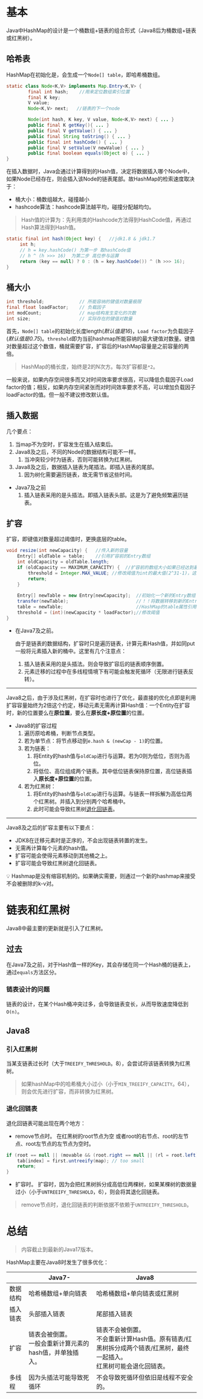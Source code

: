 # 基本

Java中HashMap的设计是一个桶数组+链表的组合形式（Java8后为桶数组+链表或红黑树）。

## 哈希表

HashMap在初始化是，会生成一个`Node[] table`，即哈希桶数组。

```java
static class Node<K,V> implements Map.Entry<K,V> {
        final int hash;    //用来定位数组索引位置
        final K key;
        V value;
        Node<K,V> next;   //链表的下一个node

        Node(int hash, K key, V value, Node<K,V> next) { ... }
        public final K getKey(){ ... }
        public final V getValue() { ... }
        public final String toString() { ... }
        public final int hashCode() { ... }
        public final V setValue(V newValue) { ... }
        public final boolean equals(Object o) { ... }
}
```

在插入数据时，Java会通过计算得到的Hash值，决定将数据插入哪个Node中，如果Node已经存在，则会插入该Node的链表尾部。故HashMap的检索速度取决于：

-   桶大小：桶数组越大，碰撞越小
-   hashcode算法：hashcode算法越平均，碰撞分配越均匀。

>Hash值的计算为：先利用类的Hashcode方法得到HashCode值，再通过Hash算法得到Hash值。

```java
static final int hash(Object key) {   //jdk1.8 & jdk1.7
     int h;
     // h = key.hashCode() 为第一步 取hashCode值
     // h ^ (h >>> 16)  为第二步 高位参与运算
     return (key == null) ? 0 : (h = key.hashCode()) ^ (h >>> 16);
}
```

## 桶大小

```java
int threshold;             // 所能容纳的键值对数量极限 
final float loadFactor;    // 负载因子
int modCount;              // map结构发生变化的次数
int size;                  // 实际存在的键值对数量
```

首先，`Node[] table`的初始化长度length(_默认值是16_)，`Load factor`为负载因子(_默认值是0.75_)。`threshold`即为当前hashmap所能容纳的最大键值对数量。键值对数量超过这个数值，桶就需要扩容，扩容后的HashMap容量是之前容量的两倍。

> HashMap的桶长度，始终是2的N次方。每次扩容都是`*2`。

一般来说，如果内存空间很多而又对时间效率要求很高，可以降低负载因子Load factor的值；相反，如果内存空间紧张而对时间效率要求不高，可以增加负载因子loadFactor的值。但一般不建议修改默认值。

## 插入数据

几个要点：
1.  当map不为空时，扩容发生在插入结束后。
2.  Java8及之后，不同的Node的数据结构可能不一样。
    1.  当冲突较少时为链表，否则可能转换为红黑树。
3.  Java8及之后，数据插入链表为尾插法。即插入链表的尾部。
    1.  因为树化需要遍历链表，故无需节省这些时间。

-   Java7及之前
    1.  插入链表采用的是头插法。即插入链表头部。这是为了避免频繁遍历链表。

## 扩容

扩容，即键值对数量超过阈值时，更换底层的table。

```java
void resize(int newCapacity) {   //传入新的容量
    Entry[] oldTable = table;    //引用扩容前的Entry数组
    int oldCapacity = oldTable.length;         
    if (oldCapacity == MAXIMUM_CAPACITY) {  //扩容前的数组大小如果已经达到最大(2^30)了
        threshold = Integer.MAX_VALUE; //修改阈值为int的最大值(2^31-1)，这样以后就不会扩容了
        return;
    }
 
    Entry[] newTable = new Entry[newCapacity];  //初始化一个新的Entry数组
    transfer(newTable);                         //！！将数据转移到新的Entry数组里
    table = newTable;                           //HashMap的table属性引用新的Entry数组
    threshold = (int)(newCapacity * loadFactor);//修改阈值
}
```

-   在Java7及之前。
    
    由于是链表的数据结构，扩容时只是遍历链表，计算元素Hash值，并如同put一般将元素插入新的桶中。这里有几个注意点：
    
    1.  插入链表采用的是头插法。则会导致扩容后的链表顺序倒置。
    2.  元素迁移的过程中在多线程情境下有可能会触发死循环（无限进行链表反转）。

---

Java8之后，由于涉及红黑树，在扩容时也进行了优化，最直接的优化点即是利用扩容容量始终为2倍这个约定，移动元素无需再计算Hash值：一个Entity在扩容时，新的位置要么在**原位置**，要么在**原长度+原位置**的位置。

-   Java8的扩容过程
    1.  遍历原哈希桶，判断节点类型。
    2.  若为单节点：将节点移动到`e.hash & (newCap - 1)`的位置。
    3.  若为链表：
        1.  将Entity的hash值与`oldCap`进行与运算。若为0则为低位，否则为高位。
        2.  将低位、高位组成两个链表。其中低位链表保持原位置，高位链表插入**原长度+原位置**的位置。
    4.  若为红黑树：
        1.  将Entity的hash值与`oldCap`进行与运算。与链表一样拆解为高低位两个红黑树。并插入到分别两个哈希桶中。
        2.  此时可能会导致红黑树[退化回链表](https://www.notion.so/HashMap-945c995136e343f29a4fe418a1a68234)。

---

Java8及之后的扩容主要有以下要点：

-   JDK8在迁移元素时是正序的，不会出现链表转置的发生。
-   无需再计算每个元素的hash值。
-   扩容可能会使得元素移动到其他桶之上。
-   扩容可能会导致红黑树退化回链表。

<aside> 💡 Hashmap是没有缩容机制的。如果确实需要，则通过一个新的hashmap来接受不会被删除的k-v对。

</aside>

# 链表和红黑树

Java8中最主要的更新就是引入了红黑树。

## 过去

在Java7及之前，对于Hash值一样的Key，其会存储在同一个Hash桶的链表上，通过`equals`方法区分。

### 链表设计的问题

链表的设计，在某个Hash桶冲突过多，会导致链表变长，从而导致速度降低到`O(n)`。

## Java8

### 引入红黑树

当某支链表过长时（大于`TREEIFY_THRESHOLD`。8），会尝试将该链表转换为红黑树。

> 如果hashMap中的哈希桶大小过小（小于`MIN_TREEIFY_CAPACITY`。64），则会优先进行扩容，而非转换为红黑树。

### 退化回链表

退化回链表可能出现在两个地方：
- remove节点时。
在红黑树的root节点为空 或者root的右节点、root的左节点、root左节点的左节点为空时。
```java
if (root == null || (movable && (root.right == null || (rl = root.left) == null|| rl.left == null))) { 
	tab[index] = first.untreeify(map); // too small 
	return; 
}
```
- 扩容时。
扩容时，因为会把红黑树拆分成高低位两棵树，如果某棵树的数据量过小（小于`UNTREEIFY_THRESHOLD`，6），则会将其退化回链表。

> remove节点时，退化回链表的判断依据不依赖于`UNTREEIFY_THRESHOLD`。


# 总结

> 内容截止到最新的Java17版本。

HashMap主要在Java8时发生了很多优化：

|          | Java7-                                                      | Java8                                                                                                                      |
| -------- | ----------------------------------------------------------- | -------------------------------------------------------------------------------------------------------------------------- |
| 数据结构 | 哈希桶数组+单向链表                                         | 哈希桶数组+单向链表或红黑树                                                                                                |
| 插入链表 | 头部插入链表                                                | 尾部插入链表                                                                                                               |
| 扩容     | 链表会被倒置。<br> 一般会重新计算元素的hash值，并单独插入。 | 链表不会被倒置。<br> 不会重新计算Hash值。原有链表/红黑树拆分成两个链表/红黑树，最终一起插入。<br> 红黑树可能会退化回链表。 |
| 多线程   | 因为头插法可能导致死循环                                    | 不会导致死循环但依旧是线程不安全的。                                                                                       |
